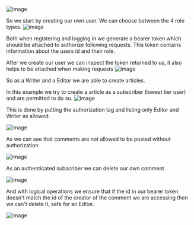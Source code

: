 ![image](https://github.com/user-attachments/assets/abd22b94-464d-49da-814b-cd3aa033d4e0)

So we start by creating our own user. We can choose between the 4 role types. ![image](https://github.com/user-attachments/assets/c906f0c4-fde4-408a-8a74-8ae5d6caf80a)

Both when registering and logging in we generate a bearer token which should be attached to authorize following requests. This token contains information about the users id and their role.

After we create our user we can inspect the token returned to us, it also helps to be attached when making requests ![image](https://github.com/user-attachments/assets/69f49cbb-7a39-4f22-ae50-b365d803c280)

So as a Writer and a Editor we are able to create articles. 

In this example we try to create a article as a subscriber (lowest tier user) and are permitted to do so.
![image](https://github.com/user-attachments/assets/85cc964b-a26f-4eab-b39a-429e6d2c20e7)

This is done by putting the authorization tag and listing only Editor and Writer as allowed.

![image](https://github.com/user-attachments/assets/f9d6e64b-b8f2-4c81-87a5-f39b3a83f48e)

As we can see that comments are not allowed to be posted without authorization

![image](https://github.com/user-attachments/assets/99676519-6273-4031-89f3-c6fa3f0c47a1)

As an authenticated subscriber we can delete our own comment

![image](https://github.com/user-attachments/assets/a81e3541-a151-48b7-ab69-f61601619372)

And with logical operations we ensure that if the id in our bearer token doesn't match the id of the creator of the comment we are accessing then we can't delete it, safe for an Editor.

![image](https://github.com/user-attachments/assets/9f56dd06-72fa-482c-bf6b-c70c8a4e45c0)










